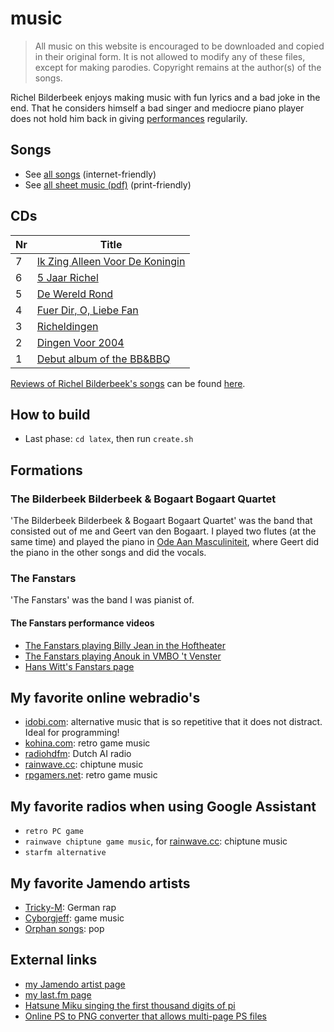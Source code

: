 # music

> All music on this website is encouraged
> to be downloaded and copied in their original form.
> It is not allowed to modify any of these files, except
> for making parodies.
> Copyright remains at the author(s) of the songs.

Richel Bilderbeek enjoys making music with fun lyrics
and a bad joke in the end. That he considers himself
a bad singer and mediocre piano player does not hold him back
in giving [performances](https://github.com/richelbilderbeek/performances)
regularily.

## Songs

- See [all songs](songs/README.md) (internet-friendly)
- See [all sheet music (pdf)](books/music.pdf) (print-friendly)

## CDs

Nr |Title
---|-------------------------------------------------------------------------------------------------
7  |[Ik Zing Alleen Voor De Koningin](https://github.com/richelbilderbeek/IkZingAlleenVoorDeKoningin)
6  |[5 Jaar Richel](https://github.com/richelbilderbeek/VijfJaarRichel)
5  |[De Wereld Rond](https://github.com/richelbilderbeek/DeWereldRond)
4  |[Fuer Dir, O, Liebe Fan](https://github.com/richelbilderbeek/FuerDirOLiebeFan)
3  |[Richeldingen](https://github.com/richelbilderbeek/Richeldingen)
2  |[Dingen Voor 2004](https://github.com/richelbilderbeek/DingenVoor2004)
1  |[Debut album of the BB&BBQ](https://github.com/richelbilderbeek/Quartet)

[Reviews of Richel Bilderbeek's songs](https://github.com/richelbilderbeek/RichelBilderbeekReviews)
can be found [here](https://github.com/richelbilderbeek/RichelBilderbeekReviews).

## How to build

- Last phase: `cd latex`, then run `create.sh`

## Formations

### The Bilderbeek Bilderbeek & Bogaart Bogaart Quartet

'The Bilderbeek Bilderbeek & Bogaart Bogaart Quartet' was the band
that consisted out of me and Geert van den Bogaart. I played
two flutes (at the same time) and played the piano
in [Ode Aan Masculiniteit](songs/03_ode_aan_masculiniteit.md), where
Geert did the piano in the other songs and did the vocals.

### The Fanstars

'The Fanstars' was the band I was pianist of.

#### The Fanstars performance videos

- [The Fanstars playing Billy Jean in the Hoftheater](http://www.youtube.com/watch?v=EgAmhJSabLo)
- [The Fanstars playing Anouk in VMBO 't Venster](http://www.youtube.com/watch?v=4idyFARjbeQ)
- [Hans Witt's Fanstars page](http://home.kpn.nl/hanswitt/fanstars/index.htm)

## My favorite online webradio's

- [idobi.com](http://idobi.com): alternative music that is so repetitive that it does not distract. Ideal for programming!
- [kohina.com](http://www.kohina.com/): retro game music
- [radiohdfm](https://www.twitch.tv/radiohdfm): Dutch AI radio
- [rainwave.cc](https://rainwave.cc/chiptune): chiptune music
- [rpgamers.net](http://www.rpgamers.net/radio): retro game music

## My favorite radios when using Google Assistant

- `retro PC game`
- `rainwave chiptune game music`, for [rainwave.cc](https://rainwave.cc/chiptune): chiptune music
- `starfm alternative`

## My favorite Jamendo artists

- [Tricky-M](http://www.trickym.de.tl): German rap
- [Cyborgjeff](http://www.studio-quena.be/cyborgjeff/blog): game music
- [Orphan songs](http://www.orphansongs.com): pop

## External links

- [my Jamendo artist page](https://www.jamendo.com/artist/367809/richel-bilderbeek)
- [my last.fm page](http://www.last.fm/music/Richel+Bilderbeek)
- [Hatsune Miku singing the first thousand digits of pi](https://www.youtube.com/watch?v=TRR0H5NNfKs)
- [Online PS to PNG converter that allows multi-page PS files](https://www.imageconvert.org/ps-to-png)
